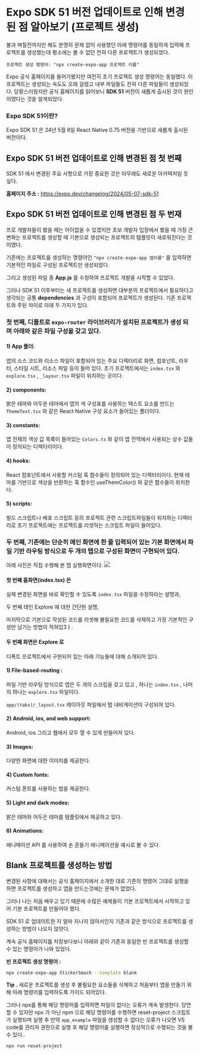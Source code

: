 Expo SDK 51 버전 업데이트로 인해 변경된 점 알아보기 (프로젝트 생성)
===

불과 며칠전까지만 해도 분명히 문제 없이 사용했던 아래 명령어를 동일하게 입력해 프로젝트를 생성했는데 평소에는 볼 수 없던 전혀 다른 프로젝트가 생성되었다.

```
프로젝트 생성 명령어: "npx create-expo-app 프로젝트 이름"
```

Expo 공식 홈페이지를 들어가봤지만 여전히 초기 프로젝트 생성 명령어는 동일했다. 이 프로젝트는 생성되는 속도도 오래 걸렸고 내부 파일들도 전혀 다른 파일들이 생성되었다. 당황스러웠지만 공식 홈페이지를 읽어보니 **SDK 51**  버전이 새롭게 출시된 것이 원인이였다는 것을 알게되었다.

### Expo SDK 51이란?
Expo SDK 51 은 24년 5월 8일 React Native 0.75 버전을 기반으로 새롭게 출시된 버전이다.

## Expo SDK 51 버전 업데이트로 인해 변경된 점 첫 번째
SDK 51 에서 변경된 주요 사항으로 가장 중요한 것은 아무래도 새로운 아카텍처일 듯 싶다. 

**홈페이지 주소 :** https://expo.dev/changelog/2024/05-07-sdk-51

## Expo SDK 51 버전 업데이트로 인해 변경된 점 두 번재
프로 개발자들이 봤을 때는 어이없을 수 있겠지만 초보 개발자 입장에서 봤을 때 가장 큰 변화는 프로젝트를 생성할 때 기본으로 생성되는 프로젝트의 템플릿이 새로워진다는 것이였다.

기존에는 프로젝트를 생성하는 명령어인 `"npx create-expo-app 앱이름"` 를 입력하면 기본적인 파일로 구성된 프로젝트만 생성되었다.

그리고 생성된 파일 중 **App.js** 를 수정하여 프로젝트 개발을 시작할 수 있었다. 

그러나 SDK 51 이후부터는 새 프로젝트를 생성하면 대부분의 프로젝트에서 필요하다고 생각되는 공통 **dependencies** 과 구성이 포함되어 프로젝트가 생성된다. 기존 프로젝트와 주된 차이로 아래 두 가지가 있다.


### 첫 번째, 디폴트로 **`expo-router` 라이브러리가 설치된 프로젝트가 생성** 되며 아래와 같은 파일 구성을 갖고 있다.

#### 1) App 폴더:
앱의 소스 코드와 리소스 파일이 포함되어 있는 주요 디렉터리로 화면, 컴포넌트, 라우터, 스타일 시트, 리소스 파일 등이 들어 있다. 초기 프로젝트에서는 `index.tsx` 와 `explore.tsx` , `_layour.tsx` 파일이 위치하는 곳이다.

#### 2) components:
밝은 테마와 어두운 테마에서 앱의 색 구성표를 사용하는 텍스트 요소를 만드는 `ThemeText.tsx` 와 같은 React Native 구성 요소가 들어있는 폴더이다.

#### 3) constants:
앱 전체의 색상 값 목록이 들어있는 `Colors.ts` 와 같이 앱 전역에서 사용되는 상수 값들이 정의되는 디렉터리이다.

#### 4) hooks:
React 컴포넌트에서 사용할 커스텀  훅 함수들이 정의되어 있는 디렉터리이다. 현재 테마를 기반으로 색상을 반환하는 훅 함수인 useThemColor() 와 같은 함수들이 위치한다.

#### 5) scripts: 
빌드 스크립트나 배포 스크립트 등의 프로젝트 관련 스크립트파일들이 위치하는 디렉터리로 초기 프로젝트에는 프로젝트를 리셋하는 스크립트 파일이 들어있다.

### 두 번째, 기존에는 단순히 메인 화면에 한 줄 입력되어 있는 기본 화면에서 파일 기반 라우팅 방식으로 두 개의 탭으로 구성된 화면이 구현되어 있다. 

아래 사진은 직접 수행해 본 앱 실행화면이다.
![](https://blog.kakaocdn.net/dn/Kh6xI/btsHo6c56EW/J0u8SWqbDIfmwYXQ08MsOK/img.webp)


#### 첫 번째 홈화면(index.tsx) 은 
실제 변경된 화면을 바로 확인할 수 있도록 `index.tsx` 파일을 수정하라는 설명과,

 두 번째 태인 Explore 에 대한 간단한 설명, 
 
 마지막으로 기본으로 작성된 코드를 리셋해 불필요한 코드를 삭제하고 가장 기본적인 구성만 남기는 방법이 적혀있3ㅏ.

 #### 두 번째 화면은 Explore 로
디폭트 프로젝트에서 구현되어 있는 아래 기능들에 대해 소개되어 있다.
 
#### 1) File-based-routing :
파일 기반 라우팅 방식으로 앱은 두 개의 스크립을 갖고 있고 , 하나는 `index.tsx` , 나머지 하나는 `explore.tsx` 파일이다.

`app/(tabs)/_layout.tsx` 레이아웃 파일에서 탭 내비게이션이 구성되어 있다.

#### 2) Android, ios, and web support:
Android, ios 그리고 웹에서 모두 열 수 있게 만들어져 있다.

#### 3) Images:
다양한 화면에 대한 이미지를 제공한다.

#### 4) Custom fonts: 
커스텀 폰트를 사용하는 법을 제공한다.

#### 5) Light and dark modes: 
밝은 테마와 어두은 테마를 템플릿에서 제공하고 있다.

#### 6) Animations:
애니메이션 API 를 사용하여 손 흔들기 애니메이션을 예시로 볼 수 있다.

## Blank 프로젝트를 생성하는 방법
변경된 사항에 대해서는 공식 홈페이지에서 소개한 대로 기존의 명령어 그대로 실행을 하면 프로젝트를 생성하고 앱을 만드는것에는 문제가 없었다.

그러나 나는 처음 배우고 있기 때문에 수많은 예제들이 기본 프로젝트에서 시작하고 있어 기본 프로젝트를 만들어야 했다.


SDK 51 로 업데이트한 지 얼마 지나지 않아서인지 기존과 같은 방식으로 프로젝트를 생성하는 방법이 나오지 않앗다.

계속 공식 홈페이지를 차장보다보니 아래와 같이 기존과 동일한 빈 프로젝트를 생성할 수 있는 명령어가 나와 있었다.

**빈 프로젝트 생성 명령어 :**
```bash
npx create-expo-app StickerSmash --template blank
```

**Tip .** 새로운 프로젝트를 생성 후 불필요한 요소들을 삭제하고 처음부터 앱을 만들기 위해 아래 명령어를 입력하도록 가이드 되어있다.

그러나 npx를 통해 해당 명령어를 입력하면 파일이 없다는 오류가 계속 발생한다. 당연할 수 있지만 npx 가 아닌 npm 으로 해당 명령어를 수행하면 reset-project 스크립트가 실행되며 실행 후 만약 `app_example` 파일을 생성할 수 없다는 오류가 나오면 VS code를 관리자 권한으로 실행 후 해당 명령어를 실행하면 정상적으로 수행되는 것을 볼 수 있다..

```bash
npx run reset-project
```